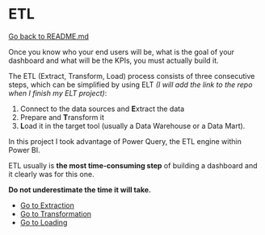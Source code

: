 # ETL

[Go back to README.md](../README.md)

Once you know who your end users will be, what is the goal of your dashboard and what will be the KPIs, you must actually build it.

The ETL (Extract, Transform, Load) process consists of three consecutive steps, which can be simplified by using ELT _(I will add the link to the repo when I finish my ELT project)_:

1. Connect to the data sources and **E**xtract the data
2. Prepare and **T**ransform it
3. **L**oad it in the target tool (usually a Data Warehouse or a Data Mart).

In this project I took advantage of Power Query, the ETL engine within Power BI.

ETL usually is **the most time-consuming step** of building a dashboard and it clearly was for this one.

**Do not underestimate the time it will take.**


- [Go to Extraction](/extraction.md)
- [Go to Transformation](/transformation.md)
- [Go to Loading](/loading.md)